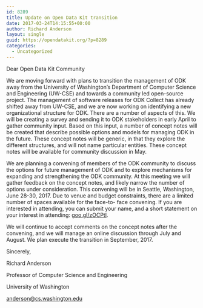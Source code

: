 ```yaml
---
id: 8289
title: Update on Open Data Kit transition
date: 2017-03-24T14:15:55+00:00
author: Richard Anderson
layout: single
guid: https://opendatakit.org/?p=8289
categories:
  - Uncategorized
---
```

Dear Open Data Kit Community

We are moving forward with plans to transition the management of ODK away from the University of Washington’s Department of Computer Science and Engineering (UW-CSE) and towards a community led open-source project. The management of software releases for ODK Collect has already shifted away from UW-CSE, and we are now working on identifying a new organizational structure for ODK. There are a number of aspects of this. We will be creating a survey and sending it to ODK stakeholders in early April to gather community input. Based on this input, a number of concept notes will be created that describe possible options and models for managing ODK in the future. These concept notes will be generic, in that they explore the different structures, and will not name particular entities. These concept notes will be available for community discussion in May.

We are planning a convening of members of the ODK community to discuss the options for future management of ODK and to explore mechanisms for expanding and strengthening the ODK community. At this meeting we will gather feedback on the concept notes, and likely narrow the number of options under consideration. This convening will be in Seattle, Washington, June 28-30, 2017. Due to venue and budget constraints, there are a limited number of spaces available for the face-to- face convening. If you are interested in attending, you can submit your name, and a short statement on your interest in attending: [goo.gl/zOCPtl](http://goo.gl/zOCPtl).

We will continue to accept comments on the concept notes after the convening, and we will manage an online discussion through July and August. We plan execute the transition in September, 2017.

Sincerely,
  
Richard Anderson
  
Professor of Computer Science and Engineering
  
University of Washington
  
anderson@cs.washington.edu
